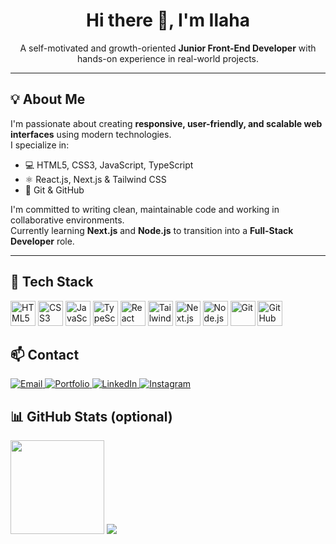 <h1 align="center">Hi there 👋, I'm Ilaha</h1>

<p align="center">
  A self-motivated and growth-oriented <strong>Junior Front-End Developer</strong> with hands-on experience in real-world projects.
</p>

---

## 💡 About Me

I'm passionate about creating **responsive, user-friendly, and scalable web interfaces** using modern technologies.  
I specialize in:

- 💻 HTML5, CSS3, JavaScript, TypeScript  
- ⚛️ React.js, Next.js & Tailwind CSS  
- 📁 Git & GitHub  

I'm committed to writing clean, maintainable code and working in collaborative environments.  
Currently learning **Next.js** and **Node.js** to transition into a **Full-Stack Developer** role.

---

## 🧰 Tech Stack

<p align="left">
  <img src="https://cdn.jsdelivr.net/gh/devicons/devicon/icons/html5/html5-original.svg" height="40" alt="HTML5" />
  <img src="https://cdn.jsdelivr.net/gh/devicons/devicon/icons/css3/css3-original.svg" height="40" alt="CSS3" />
  <img src="https://cdn.jsdelivr.net/gh/devicons/devicon/icons/javascript/javascript-original.svg" height="40" alt="JavaScript" />
  <img src="https://cdn.jsdelivr.net/gh/devicons/devicon/icons/typescript/typescript-original.svg" height="40" alt="TypeScript" />
  <img src="https://cdn.jsdelivr.net/gh/devicons/devicon/icons/react/react-original.svg" height="40" alt="React" />
  <img src="https://www.vectorlogo.zone/logos/tailwindcss/tailwindcss-icon.svg" height="40" alt="Tailwind CSS" />
  <img src="https://cdn.jsdelivr.net/gh/devicons/devicon/icons/nextjs/nextjs-original.svg" height="40" alt="Next.js" />
  <img src="https://cdn.jsdelivr.net/gh/devicons/devicon/icons/nodejs/nodejs-original.svg" height="40" alt="Node.js" />
  <img src="https://cdn.jsdelivr.net/gh/devicons/devicon/icons/git/git-original.svg" height="40" alt="Git" />
  <img src="https://cdn.jsdelivr.net/gh/devicons/devicon/icons/github/github-original.svg" height="40" alt="GitHub" />
</p>


<h2>📫 Contact</h2>

<p align="left">
  <a href="mammadovailaha03@gmail.com" target="_blank">
    <img src="https://img.shields.io/badge/Email-D14836?style=for-the-badge&logo=gmail&logoColor=white" alt="Email" />
  </a>
  <a href="https://my-portfolio-woad-three-68.vercel.app/" target="_blank">
    <img src="https://img.shields.io/badge/Portfolio-000000?style=for-the-badge&logo=vercel&logoColor=white" alt="Portfolio" />
  </a>
  <a href="https://www.linkedin.com/in/ilaha-mammadova-0ab538356/" target="_blank">
    <img src="https://img.shields.io/badge/LinkedIn-0077B5?style=for-the-badge&logo=linkedin&logoColor=white" alt="LinkedIn" />
  </a>
  <a href="https://www.instagram.com/ilahahub" target="_blank">
    <img src="https://img.shields.io/badge/Instagram-E4405F?style=for-the-badge&logo=instagram&logoColor=white" alt="Instagram" />
  </a>
</p>




## 📊 GitHub Stats (optional)

<p align="left">
  <img src="https://github-readme-stats.vercel.app/api?username=mammadovailaha&show_icons=true&theme=radical" height="150" />
<img src="https://github-readme-stats.vercel.app/api?username=mammadovailaha&show_icons=true&theme=radical&count_private=true" />

</p>
